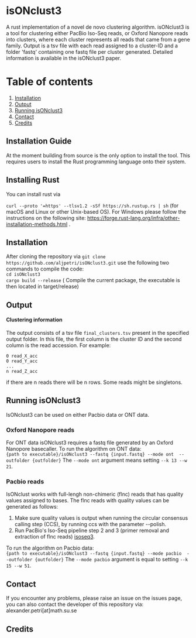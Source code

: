 # isONclust3
A rust implementation of a novel de novo clustering algorithm.
isONclust3 is a tool for clustering either PacBio Iso-Seq reads, or Oxford Nanopore reads into clusters, where each cluster represents all reads that came from a gene family. Output is a tsv file with each read assigned to a cluster-ID and a folder 'fastq' containing one fastq file per cluster generated. Detailed information is available in the isONclust3 paper.

# Table of contents
1. [Installation](#installation)
2. [Output](#output)
3. [Running isONclust3](#Running)
4. [Contact](#contact)
5. [Credits](#credits)
## Installation Guide <a name="installationguide"></a>
At the moment building from source is the only option to install the tool. This requires users to install the Rust programming language onto their system.
## Installing Rust <a name="installingrust"></a>
You can install rust via<br />

`curl --proto '=https' --tlsv1.2 -sSf https://sh.rustup.rs | sh` (for macOS and Linux or other Unix-based OS). For Windows please follow the instructions on the following site: https://forge.rust-lang.org/infra/other-installation-methods.html .<br />
## Installation <a name="installation"></a>
After cloning the repository via `git clone https://github.com/aljpetri/isONclust3.git` use the following two commands to compile the code: <br />
`cd isONclust3` <br />
`cargo build --release` ( Compile the current package, the executable is then located in target/release) <br />

## Output <a name="output"></a>
#### Clustering information
The output consists of a tsv file `final_clusters.tsv` present in the specified output folder. In this file, the first column is the cluster ID and the second column is the read accession. For example:
```
0 read_X_acc
0 read_Y_acc
...
n read_Z_acc
```
if there are n reads there will be n rows. Some reads might be singletons.


## Running isONclust3 <a name="Running"></a>
IsONclust3 can be used on either Pacbio data or ONT data. 
### Oxford Nanopore reads
For ONT data isONclust3 requires a fastq file generated by an Oxford Nanopore basecaller.
To run the algorithm on ONT data:<br />
`{path to executable}/isONclust3 --fastq {input.fastq} --mode ont  --outfolder {outfolder}`
The `--mode ont` argument means setting `--k 13 --w 21`.
### Pacbio reads
IsONclust works with full-lengh non-chimeric (flnc) reads that has quality values assigned to bases. The flnc reads with quality values can be generated as follows:

   1. Make sure quality values is output when running the circular consensus calling step (CCS), by running ccs with the parameter --polish.
   2. Run PacBio's Iso-Seq pipeline step 2 and 3 (primer removal and extraction of flnc reads) [isoseq3](https://github.com/PacificBiosciences/IsoSeq).

To run the algorithm on Pacbio data:<br />
`{path to executable}/isONclust3 --fastq {input.fastq} --mode pacbio  --outfolder {outfolder}`
The `--mode pacbio` argument is equal to setting `--k 15 --w 51`.

 ## Contact <a name="contact"></a>
If you encounter any problems, please raise an issue on the issues page, you can also contact the developer of this repository via:
alexander.petri[at]math.su.se


## Credits <a name="credits"></a>
